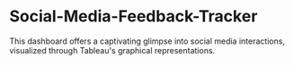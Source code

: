 # Social-Media-Feedback-Tracker
This dashboard offers a captivating glimpse into social media interactions, visualized through Tableau's graphical representations.






